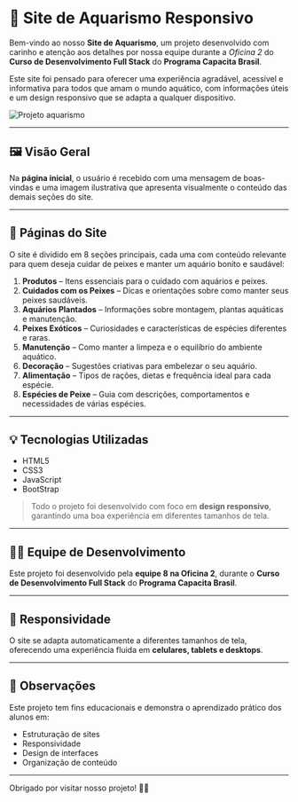# 🌊 Site de Aquarismo Responsivo

Bem-vindo ao nosso **Site de Aquarismo**, um projeto desenvolvido com carinho e atenção aos detalhes por nossa equipe durante a *Oficina 2* do **Curso de Desenvolvimento Full Stack** do **Programa Capacita Brasil**.

Este site foi pensado para oferecer uma experiência agradável, acessível e informativa para todos que amam o mundo aquático, com informações úteis e um design responsivo que se adapta a qualquer dispositivo.

![Projeto aquarismo](./images/preview.png)

---

## 🖼️ Visão Geral

Na **página inicial**, o usuário é recebido com uma mensagem de boas-vindas e uma imagem ilustrativa que apresenta visualmente o conteúdo das demais seções do site.

---

## 📄 Páginas do Site

O site é dividido em 8 seções principais, cada uma com conteúdo relevante para quem deseja cuidar de peixes e manter um aquário bonito e saudável:

1. **Produtos** – Itens essenciais para o cuidado com aquários e peixes.  
2. **Cuidados com os Peixes** – Dicas e orientações sobre como manter seus peixes saudáveis.  
3. **Aquários Plantados** – Informações sobre montagem, plantas aquáticas e manutenção.  
4. **Peixes Exóticos** – Curiosidades e características de espécies diferentes e raras.  
5. **Manutenção** – Como manter a limpeza e o equilíbrio do ambiente aquático.  
6. **Decoração** – Sugestões criativas para embelezar o seu aquário.  
7. **Alimentação** – Tipos de rações, dietas e frequência ideal para cada espécie.  
8. **Espécies de Peixe** – Guia com descrições, comportamentos e necessidades de várias espécies.

---

## 💡 Tecnologias Utilizadas

- HTML5  
- CSS3  
- JavaScript
- BootStrap

> Todo o projeto foi desenvolvido com foco em **design responsivo**, garantindo uma boa experiência em diferentes tamanhos de tela.

---

## 👨‍💻 Equipe de Desenvolvimento

Este projeto foi desenvolvido pela **equipe 8 na Oficina 2**, durante o **Curso de Desenvolvimento Full Stack** do **Programa Capacita Brasil**.

---

## 📱 Responsividade

O site se adapta automaticamente a diferentes tamanhos de tela, oferecendo uma experiência fluida em **celulares, tablets e desktops**.

---

## 📌 Observações

Este projeto tem fins educacionais e demonstra o aprendizado prático dos alunos em:

- Estruturação de sites  
- Responsividade  
- Design de interfaces  
- Organização de conteúdo  

---

Obrigado por visitar nosso projeto! 🐠💧
